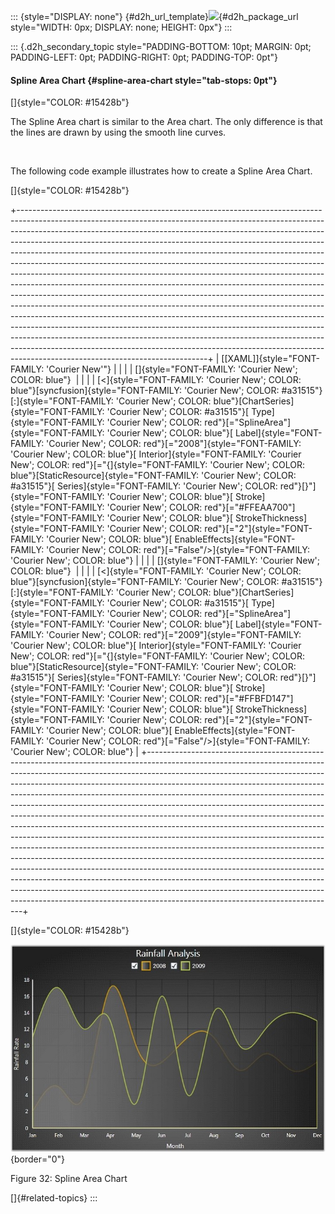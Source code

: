 ::: {style="DISPLAY: none"}
[](ms-xhelp:///?Id=d2h_url_template){#d2h_url_template}![](!package_url!){#d2h_package_url style="WIDTH: 0px; DISPLAY: none; HEIGHT: 0px"}
:::

::: {.d2h_secondary_topic style="PADDING-BOTTOM: 10pt; MARGIN: 0pt; PADDING-LEFT: 0pt; PADDING-RIGHT: 0pt; PADDING-TOP: 0pt"}
#### Spline Area Chart {#spline-area-chart style="tab-stops: 0pt"}

[]{style="COLOR: #15428b"} 

The Spline Area chart is similar to the Area chart. The only difference is that the lines are drawn by using the smooth line curves.

 

The following code example illustrates how to create a Spline Area Chart.

[]{style="COLOR: #15428b"} 

+-----------------------------------------------------------------------------------------------------------------------------------------------------------------------------------------------------------------------------------------------------------------------------------------------------------------------------------------------------------------------------------------------------------------------------------------------------------------------------------------------------------------------------------------------------------------------------------------------------------------------------------------------------------------------------------------------------------------------------------------------------------------------------------------------------------------------------------------------------------------------------------------------------------------------------------------------------------------------------------------------------------------------------------------------------------------------------------------------------------------------------------------------------------------------------------+
| [\[XAML\]]{style="FONT-FAMILY: 'Courier New'"}                                                                                                                                                                                                                                                                                                                                                                                                                                                                                                                                                                                                                                                                                                                                                                                                                                                                                                                                                                                                                                                                                                                                    |
|                                                                                                                                                                                                                                                                                                                                                                                                                                                                                                                                                                                                                                                                                                                                                                                                                                                                                                                                                                                                                                                                                                                                                                                   |
| []{style="FONT-FAMILY: 'Courier New'; COLOR: blue"}                                                                                                                                                                                                                                                                                                                                                                                                                                                                                                                                                                                                                                                                                                                                                                                                                                                                                                                                                                                                                                                                                                                               |
|                                                                                                                                                                                                                                                                                                                                                                                                                                                                                                                                                                                                                                                                                                                                                                                                                                                                                                                                                                                                                                                                                                                                                                                   |
| [\<]{style="FONT-FAMILY: 'Courier New'; COLOR: blue"}[syncfusion]{style="FONT-FAMILY: 'Courier New'; COLOR: #a31515"}[:]{style="FONT-FAMILY: 'Courier New'; COLOR: blue"}[ChartSeries]{style="FONT-FAMILY: 'Courier New'; COLOR: #a31515"}[ Type]{style="FONT-FAMILY: 'Courier New'; COLOR: red"}[=\"SplineArea\"]{style="FONT-FAMILY: 'Courier New'; COLOR: blue"}[ Label]{style="FONT-FAMILY: 'Courier New'; COLOR: red"}[=\"2008\"]{style="FONT-FAMILY: 'Courier New'; COLOR: blue"}[ Interior]{style="FONT-FAMILY: 'Courier New'; COLOR: red"}[=\"{]{style="FONT-FAMILY: 'Courier New'; COLOR: blue"}[StaticResource]{style="FONT-FAMILY: 'Courier New'; COLOR: #a31515"}[ Series]{style="FONT-FAMILY: 'Courier New'; COLOR: red"}[}\"]{style="FONT-FAMILY: 'Courier New'; COLOR: blue"}[ Stroke]{style="FONT-FAMILY: 'Courier New'; COLOR: red"}[=\"#FFEAA700\"]{style="FONT-FAMILY: 'Courier New'; COLOR: blue"}[ StrokeThickness]{style="FONT-FAMILY: 'Courier New'; COLOR: red"}[=\"2\"]{style="FONT-FAMILY: 'Courier New'; COLOR: blue"}[ EnableEffects]{style="FONT-FAMILY: 'Courier New'; COLOR: red"}[=\"False\"/\>]{style="FONT-FAMILY: 'Courier New'; COLOR: blue"} |
|                                                                                                                                                                                                                                                                                                                                                                                                                                                                                                                                                                                                                                                                                                                                                                                                                                                                                                                                                                                                                                                                                                                                                                                   |
| []{style="FONT-FAMILY: 'Courier New'; COLOR: blue"}                                                                                                                                                                                                                                                                                                                                                                                                                                                                                                                                                                                                                                                                                                                                                                                                                                                                                                                                                                                                                                                                                                                               |
|                                                                                                                                                                                                                                                                                                                                                                                                                                                                                                                                                                                                                                                                                                                                                                                                                                                                                                                                                                                                                                                                                                                                                                                   |
| [\<]{style="FONT-FAMILY: 'Courier New'; COLOR: blue"}[syncfusion]{style="FONT-FAMILY: 'Courier New'; COLOR: #a31515"}[:]{style="FONT-FAMILY: 'Courier New'; COLOR: blue"}[ChartSeries]{style="FONT-FAMILY: 'Courier New'; COLOR: #a31515"}[ Type]{style="FONT-FAMILY: 'Courier New'; COLOR: red"}[=\"SplineArea\"]{style="FONT-FAMILY: 'Courier New'; COLOR: blue"}[ Label]{style="FONT-FAMILY: 'Courier New'; COLOR: red"}[=\"2009\"]{style="FONT-FAMILY: 'Courier New'; COLOR: blue"}[ Interior]{style="FONT-FAMILY: 'Courier New'; COLOR: red"}[=\"{]{style="FONT-FAMILY: 'Courier New'; COLOR: blue"}[StaticResource]{style="FONT-FAMILY: 'Courier New'; COLOR: #a31515"}[ Series]{style="FONT-FAMILY: 'Courier New'; COLOR: red"}[}\"]{style="FONT-FAMILY: 'Courier New'; COLOR: blue"}[ Stroke]{style="FONT-FAMILY: 'Courier New'; COLOR: red"}[=\"#FFBFD147\"]{style="FONT-FAMILY: 'Courier New'; COLOR: blue"}[ StrokeThickness]{style="FONT-FAMILY: 'Courier New'; COLOR: red"}[=\"2\"]{style="FONT-FAMILY: 'Courier New'; COLOR: blue"}[ EnableEffects]{style="FONT-FAMILY: 'Courier New'; COLOR: red"}[=\"False\"/\>]{style="FONT-FAMILY: 'Courier New'; COLOR: blue"} |
+-----------------------------------------------------------------------------------------------------------------------------------------------------------------------------------------------------------------------------------------------------------------------------------------------------------------------------------------------------------------------------------------------------------------------------------------------------------------------------------------------------------------------------------------------------------------------------------------------------------------------------------------------------------------------------------------------------------------------------------------------------------------------------------------------------------------------------------------------------------------------------------------------------------------------------------------------------------------------------------------------------------------------------------------------------------------------------------------------------------------------------------------------------------------------------------+

[]{style="COLOR: #15428b"} 

![](ImagesExt/image59_39.jpg){border="0"}

Figure 32: Spline Area Chart

[]{#related-topics}
:::
